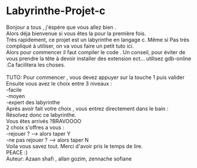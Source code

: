 # Labyrinthe-Projet-c
Bonjour a tous , j'éspère que vous allez bien .<br>
Alors déja bienvenue si vous êtes la pour la première fois. <br>
Très rapidement, ce projet est un labyrinthe en langage c. Même si Pas très compliqué à utiliser, on va vous faire un petit tuto ici. <br>
Alors pour commencer il faut compiler le code . Un conseil, pour éviter de vous prendre la tête à devoir installer des extension ect... utilisez gdb-online .Ca facilitera les choses. <br> <br>
TUTO:
Pour commencer , vous devez appuyer sur la touche 1 puis valider <br>
Ensuite vous avez le choix entre 3 niveaux : <br>
-facile <br>
-moyen <br>
-expert des labyrinthe <br>
Après avoir fait votre choix , vous entrez directement dans le bain : Résolvez donc ce labyrinthe. <br>
Vous êtes arrivés ?BRAVOOOO <br>
2 choix s'offres a vous : <br>
-rejouer ? --> alors taper Y <br>
-ne pas rejouer ? --> alors taper N <br>
Voila vous savez tout. Merci d'avoir pris le temps de lire. <br>
PEACE :) <br>
Auteur: Azaan shafi , allan gozim, zennache sofiane 
